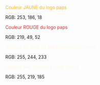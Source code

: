 <span style='color:rgb(253,186,18)'>Couleur JAUNE du logo paps</span>

RGB: 253, 186, 18 

<span style='color:rgb(219, 49, 52)'>Couleur ROUGE du logo paps</span>

RGB: 219, 49, 52

<span style='color:rgb(255, 244, 233)'>Couleur du fond du site (Orange clair/rosé)</span>

RGB: 255, 244, 233

<span style='color:rgb(255, 244, 233)'>Couleur des encadrés (rosé foncé)</span>

RGB: 255, 219, 185


